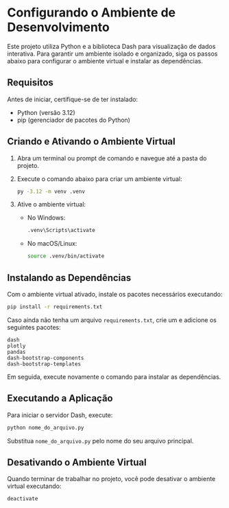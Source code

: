 # Configurando o Ambiente de Desenvolvimento

Este projeto utiliza Python e a biblioteca Dash para visualização de dados interativa. Para garantir um ambiente isolado e organizado, siga os passos abaixo para configurar o ambiente virtual e instalar as dependências.

## Requisitos

Antes de iniciar, certifique-se de ter instalado:
- Python (versão 3.12)
- pip (gerenciador de pacotes do Python)

## Criando e Ativando o Ambiente Virtual

1. Abra um terminal ou prompt de comando e navegue até a pasta do projeto.
2. Execute o comando abaixo para criar um ambiente virtual:

   ```sh
   py -3.12 -m venv .venv
   ```

3. Ative o ambiente virtual:
   - No Windows:
     ```sh
     .venv\Scripts\activate
     ```
   - No macOS/Linux:
     ```sh
     source .venv/bin/activate
     ```

## Instalando as Dependências

Com o ambiente virtual ativado, instale os pacotes necessários executando:

```sh
pip install -r requirements.txt
```

Caso ainda não tenha um arquivo `requirements.txt`, crie um e adicione os seguintes pacotes:

```
dash
plotly
pandas
dash-bootstrap-components
dash-bootstrap-templates
```

Em seguida, execute novamente o comando para instalar as dependências.

## Executando a Aplicação

Para iniciar o servidor Dash, execute:

```sh
python nome_do_arquivo.py
```

Substitua `nome_do_arquivo.py` pelo nome do seu arquivo principal.

## Desativando o Ambiente Virtual

Quando terminar de trabalhar no projeto, você pode desativar o ambiente virtual executando:

```sh
deactivate
```

